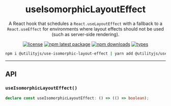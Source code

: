 <div align="center">
  <h1 align="center">
    useIsomorphicLayoutEffect
  </h1>
</div>

<div align="center">

A React hook that schedules a `React.useLayoutEffect` with a fallback to a `React.useEffect` for environments where layout effects should not be used (such as server-side rendering).

[![license](https://img.shields.io/github/license/mimshins/utilityjs?color=212121&style=for-the-badge)](https://github.com/mimshins/utilityjs/blob/main/LICENSE)
[![npm latest package](https://img.shields.io/npm/v/@utilityjs/use-isomorphic-layout-effect?color=212121&style=for-the-badge)](https://www.npmjs.com/package/@utilityjs/use-isomorphic-layout-effect)
[![npm downloads](https://img.shields.io/npm/dm/@utilityjs/use-isomorphic-layout-effect?color=212121&style=for-the-badge)](https://www.npmjs.com/package/@utilityjs/use-isomorphic-layout-effect)
[![types](https://img.shields.io/npm/types/@utilityjs/use-isomorphic-layout-effect?color=212121&style=for-the-badge)](https://www.npmjs.com/package/@utilityjs/use-isomorphic-layout-effect)

```bash
npm i @utilityjs/use-isomorphic-layout-effect | yarn add @utilityjs/use-isomorphic-layout-effect
```

</div>

<hr>

## API

### `useIsomorphicLayoutEffect()`

```ts
declare const useIsomorphicLayoutEffect: () => (() => boolean);
```
